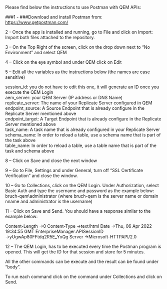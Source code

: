 Please find below the instructions to use Postman with QEM APIs:

###1 - ###Download and install Postman from:
https://www.getpostman.com/

2 - Once the app is installed and running, go to File and click on Import:
Import both files attached to the repository.

3 – On the Top Right of the screen, click on the drop down next to “No Environment” and select QEM

4 – Click on the eye symbol   and under QEM click on Edit

5 – Edit all the variables as the instructions below (the names are case sensitive)

session_id: you do not have to edit this one, it will generate an ID once you execute the QEM Login<BR>
aem_server: your QEM Server (IP address or DNS Name)<BR>
replicate_server: The name of your Replicate Server configured in QEM<BR>
endpoint_source: A Source Endpoint that is already configure in the Replicate Server mentioned above<BR>
endpoint_target: A Target Endpoint that is already configure in the Replicate Server mentioned above<BR>
task_name: A task name that is already configured in your Replicate Server<BR>
schema_name: In order to reload a table, use a schema name that is part of the task above<BR>
table_name: In order to reload a table, use a table name that is part of the task and schema above<BR>

8 – Click on Save and close the next window

9 – Go to File, Settings and under General, turn off “SSL Certificate Verification” and close the window.

10 – Go to Collections, click on the QEM Login. Under Authorization, select Basic Auth and type the username and password as the example below:
bruch-qem\administrator (where bruch-qem is the server name or domain nname and administrator is the username)

11 – Click on Save and Send.
You should have a response similar to the example below:

Content-Length →0
Content-Type →text/html
Date →Thu, 06 Apr 2022 19:34:55 GMT
EnterpriseManager.APISessionID →yUgwAp80FFtdq2R5E_YxQg
Server →Microsoft-HTTPAPI/2.0

12 – The QEM Login, has to be executed every time the Postman program is opened.
This will get the ID for that session and store for 5 minutes.

All the other commands can be execute and the result can be found under “body”.

To run each command click on the command under Collections and click on Send.
